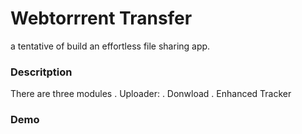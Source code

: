 # Webtorrrent Transfer
a tentative of build an effortless file sharing app.

### Descritption
There are three modules
. Uploader: 
. Donwload
. Enhanced Tracker


### Demo


